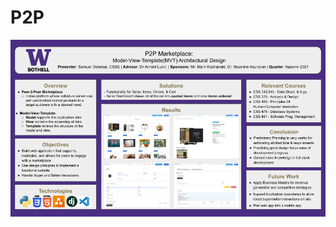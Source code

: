# P2P
![](https://github.com/SamD-cpu/P2P/blob/main/Documentation/Capstone/Capstone%20Poster%20(1).png)
